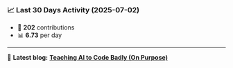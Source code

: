 <!--START_STATS-->
### 📈 Last 30 Days Activity (2025-07-02)  
- 🧮 **202** contributions  
- 📊 **6.73** per day
---
📝 **Latest blog:** [**Teaching AI to Code Badly (On Purpose)**](https://andriak.com/blog/badly-trained-ai)
<!--END_STATS-->

